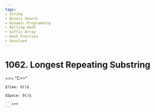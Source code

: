 ```yaml
---
tags:
- String
- Binary Search
- Dynamic Programming
- Rolling Hash
- Suffix Array
- Hash Function
- Unsolved
---
```



# 1062. Longest Repeating Substring

=== "C++"

    $Time: O()$

    $Space: O()$

    ```c++
    ```
